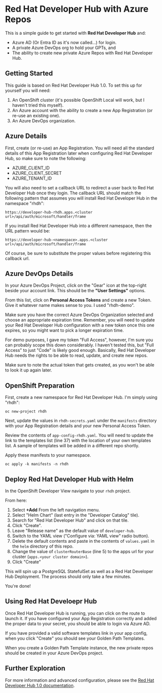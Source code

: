 # Red Hat Developer Hub with Azure Repos

This is a simple guide to get started with **Red Hat Developer Hub** and:

* Azure AD (Or Entra ID as it's now called...) for login.
* A private Azure DevOps org to hold your GPTs, and
* The ability to create new private Azure Repos with Red Hat Developer Hub.

## Getting Started

This guide is based on Red Hat Developer Hub 1.0.  To set this up for yourself you will need:

1. An OpenShift cluster (it's possible OpenShift Local will work, but I haven't tried this myself).
2. An Azure account with the ability to create a new App Registration (or re-use an existing one).
3. An Azure DevOps organization.

## Azure Details

First, create (or re-use) an App Registration.  You will need all the standard details of this App Registration later when configuring Red Hat Developer Hub, so make sure to note the following:

* AZURE_CLIENT_ID
* AZURE_CLIENT_SECRET
* AZURE_TENANT_ID

You will also need to set a callback URL to redirect a user back to Red Hat Developer Hub once they login.  The callback URL should match the following pattern that assumes you will install Red Hat Developer Hub in the namespace "rhdh":

```
https://developer-hub-rhdh.apps.<cluster url>/api/auth/microsoft/handler/frame
```

If you install Red Hat Developer Hub into a different namespace, then the URL pattern would be:

```
https://developer-hub-<namespace>.apps.<cluster url>/api/auth/microsoft/handler/frame
```

Of course, be sure to substitute the proper values before registering this callback url.

## Azure DevOps Details

In your Azure DevOps Project, click on the "Gear" icon at the top-right beside your account link.  This should be the **"User Settings"** options.

From this list, click on **Personal Access Tokens** and create a new Token.  Give it whatever name makes sense to you.  I used "rhdh-demo".

Make sure you have the correct Azure DevOps Organization selected and choose an appropriate expiration time.  Remember, you will need to update your Red Hat Developer Hub configuration with a new token once this one expires, so you might want to pick a longer expiration time.

For demo purposes, I gave my token "Full Access", however, I'm sure you can probably scope this down considerably.  I haven't tested this, but "Full Access" to just "Code" is likely good enough.  Basically, Red Hat Developer Hub needs the rights to be able to read, update, and create new repos.

Make sure to note the actual token that gets created, as you won't be able to look it up again later.

## OpenShift Preparation

First, create a new namespace for Red Hat Developer Hub.  I'm simply using "rhdh":

```
oc new-project rhdh
```

Next, update the values in `rhdh-secrets.yaml` under the `manifests` directory with your App Registration details and your new Personal Access Token.

Review the contents of `app-config-rhdh.yaml`.  You will need to update the link to the templates list (line 37) with the location of your own templates list.  A sample of templates will be added in a different repo shortly.

Apply these manifests to your namespace.

```
oc apply -k manifests -n rhdh
```

## Deploy Red Hat Developer Hub with Helm

In the OpenShift Developer View navigate to your `rhdh` project.

From here:

1. Select **+Add** From the left navigation menu.
2. Select "Helm Chart" (last entry in the "Developer Catalog" tile).
3. Search for "Red Hat Developer Hub" and click on that tile.
4. Click "Create".
5. Leave "Release name" as the default value of `developer-hub`.
6. Switch to the YAML view ("Configure via: YAML view" radio button).
7. Delete the default contents and paste in the contents of `values.yaml` in the `helm` directory of this repo.
8. Change the value of `clusterRouterBase` (line 5) to the apps url for your cluster (`apps.<your cluster domain>`).
9. Click "Create"

This will spin up a PostgreSQL StatefulSet as well as a Red Hat Developer Hub Deployment.  The process should only take a few minutes.

You're done!

## Using Red Hat Develoepr Hub

Once Red Hat Developer Hub is running, you can click on the route to launch it.  If you have configured your App Registration correctly and added the proper data to your secret, you should be able to login via Azure AD.

If you have provided a valid software templates link in your app config, when you click "Create" you should see your Golden Path Templates.

When you create a Golden Path Template instance, the new private repos should be created in your Azure DevOps project.

## Further Exploration

For more information and advanced configuration, please see the [Red Hat Developer Hub 1.0 documentation](https://access.redhat.com/documentation/en-us/red_hat_developer_hub/1.0).

